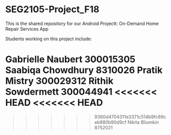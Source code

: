 # SEG2105-Project_F18

This is the shared repository for our Android Projectt: On-Demand Home Repair Services App

Students working on this project include:

Gabrielle Naubert 300015305
Saabiqa Chowdhury 8310026
Pratik Mistry 300029312
Rithik Sowdermett 300044941
<<<<<<< HEAD
<<<<<<< HEAD
=======
>>>>>>> 9360d4704311e3371c514b9fc69ceb880b90d9cf
Nikita Bliumkin 8752021
